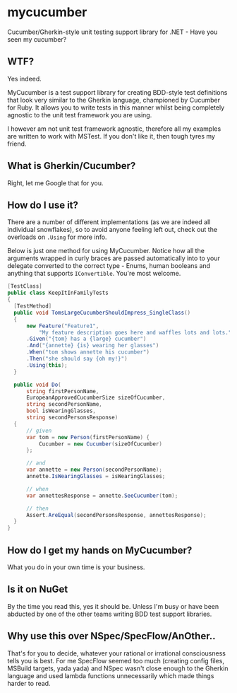 # mycucumber
Cucumber/Gherkin-style unit testing support library for .NET - Have you seen my cucumber?

## WTF?
Yes indeed. 

MyCucumber is a test support library for creating BDD-style test definitions that look very
similar to the Gherkin language, championed by Cucumber for Ruby. It allows you to write
tests in this manner whilst being completely agnostic to the unit test framework you are using.

I however am not unit test framework agnostic, therefore all my examples are written to work
with MSTest. If you don't like it, then tough tyres my friend.

## What is Gherkin/Cucumber?
Right, let me Google that for you.

## How do I use it?
There are a number of different implementations (as we are indeed all individual snowflakes),
so to avoid anyone feeling left out, check out the overloads on `.Using` for more info.

Below is just one method for using MyCucumber. Notice how all the arguments wrapped
in curly braces are passed automatically into to your delegate converted to the correct
type - Enums, human booleans and anything that supports `IConvertible`. You're most welcome.

```csharp
[TestClass]
public class KeepItInFamilyTests
{
  [TestMethod]
  public void TomsLargeCucumberShouldImpress_SingleClass()
  {
      new Feature("Feature1", 
          "My feature description goes here and waffles lots and lots.")
      .Given("{tom} has a {large} cucumber")
      .And("{annette} {is} wearing her glasses")
      .When("tom shows annette his cucumber")
      .Then("she should say {oh my!}")
      .Using(this);
  }

  public void Do(
      string firstPersonName, 
      EuropeanApprovedCucumberSize sizeOfCucumber, 
      string secondPersonName, 
      bool isWearingGlasses, 
      string secondPersonsResponse)
  {
      // given
      var tom = new Person(firstPersonName) {
          Cucumber = new Cucumber(sizeOfCucumber)
      };

      // and
      var annette = new Person(secondPersonName);
      annette.IsWearingGlasses = isWearingGlasses;

      // when
      var annettesResponse = annette.SeeCucumber(tom);

      // then
      Assert.AreEqual(secondPersonsResponse, annettesResponse);
  }
}
```

## How do I get my hands on MyCucumber?
What you do in your own time is your business.

## Is it on NuGet
By the time you read this, yes it should be. Unless I'm busy or have been abducted
by one of the other teams writing BDD test support libraries.

## Why use this over NSpec/SpecFlow/AnOther..
That's for you to decide, whatever your rational or irrational consciousness 
tells you is best. For me SpecFlow seemed too much (creating config files, MSBuild targets, yada yada) 
and NSpec wasn't close enough to the Gherkin language and used lambda functions unnecessarily
which made things harder to read.